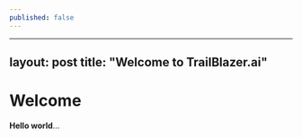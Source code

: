 ```yaml
---
published: false
---
```

---
layout: post
title:  "Welcome to TrailBlazer.ai"
---

# Welcome

**Hello world**...